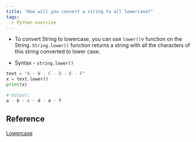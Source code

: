 ```yaml
---
title: "How will you convert a string to all lowercase?"
tags:
  - Python exercise
---
```



* To convert String to lowercase, you can use `lower()`v  function on the String. `String.lower()` function returns a string with all the characters of this string converted to lower case.

* Syntax - `string.lower()`

```python
text = "A - B - C - D - E - F"
x = text.lower()
print(x) 

# Output:
a - b - c - d - e - f
```

## Reference

[Lowercase](https://pythonexamples.org/python-convert-string-to-lowercase/)
